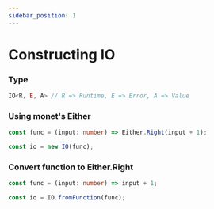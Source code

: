 ```yaml
---
sidebar_position: 1
---
```


# Constructing IO

### Type
```typescript
IO<R, E, A> // R => Runtime, E => Error, A => Value
```

### Using monet's Either

```typescript
const func = (input: number) => Either.Right(input + 1);

const io = new IO(func);
```

### Convert function to Either.Right

```typescript
const func = (input: number) => input + 1;

const io = IO.fromFunction(func);
```
